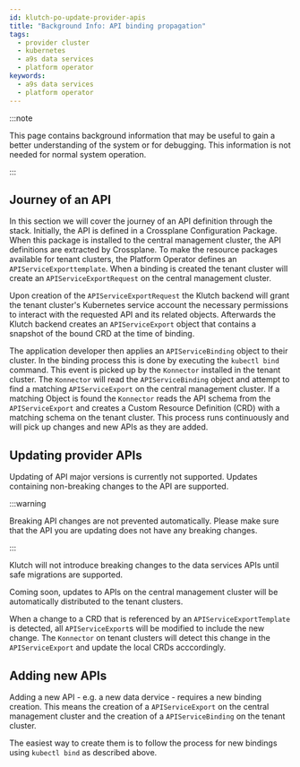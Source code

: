 ```yaml
---
id: klutch-po-update-provider-apis
title: "Background Info: API binding propagation"
tags:
  - provider cluster
  - kubernetes
  - a9s data services
  - platform operator
keywords:
  - a9s data services
  - platform operator
---
```


:::note

This page contains background information that may be useful to gain a better understanding of the
system or for debugging. This information is not needed for normal system operation.

:::

## Journey of an API

In this section we will cover the journey of an API definition through the stack. Initially, the API
is defined in a Crossplane Configuration Package. When this package is installed to the central
management cluster, the API definitions are extracted by Crossplane. To make the resource packages
available for tenant clusters, the Platform Operator defines an `APIServiceExporttemplate`. When a
binding is created the tenant cluster will create an `APIServiceExportRequest` on the central
management cluster.

Upon creation of the `APIServiceExportRequest` the Klutch backend will grant the tenant cluster's
Kubernetes service account the necessary permissions to interact with the requested API and its
related objects. Afterwards the Klutch backend creates an `APIServiceExport` object that contains a
snapshot of the bound CRD at the time of binding.

The application developer then applies an `APIServiceBinding` object to their cluster. In the
binding process this is done by executing the `kubectl bind` command. This event is picked up by the
`Konnector` installed in the tenant cluster. The `Konnector` will read the `APIServiceBinding`
object and attempt to find a matching `APIServiceExport` on the central management cluster. If a
matching Object is found the `Konnector` reads the API schema from the `APIServiceExport` and
creates a Custom Resource Definition (CRD) with a matching schema on the tenant cluster. This
process runs continuously and will pick up changes and new APIs as they are added.

## Updating provider APIs

Updating of API major versions is currently not supported. Updates containing non-breaking changes
to the API are supported.

:::warning

Breaking API changes are not prevented automatically. Please make sure that the API you are updating
does not have any breaking changes.

:::

Klutch will not introduce breaking changes to the data services APIs until safe migrations are
supported.

Coming soon, updates to APIs on the central management cluster will be automatically distributed to
the tenant clusters.

When a change to a CRD that is referenced by an `APIServiceExportTemplate` is detected, all
`APIServiceExport`s will be modified to include the new change. The `Konnector` on tenant clusters
will detect this change in the `APIServiceExport` and update the local CRDs acccordingly.

## Adding new APIs

Adding a new API - e.g. a new data dervice - requires a new binding creation. This means the
creation of a `APIServiceExport` on the central management cluster and the creation of a
`APIServiceBinding` on the tenant cluster.

The easiest way to create them is to follow the process for new bindings using `kubectl bind` as
described above.
